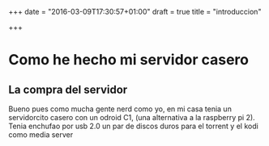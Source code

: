 +++
date = "2016-03-09T17:30:57+01:00"
draft = true
title = "introduccion"

+++


# Como he hecho mi servidor casero

## La compra del servidor
Bueno pues como mucha gente nerd como yo, en mi casa tenia un servidorcito casero
con un odroid C1, (una alternativa a la raspberry pi 2). Tenia enchufao por usb 2.0
un par de discos duros para el torrent y el kodi como media server 

